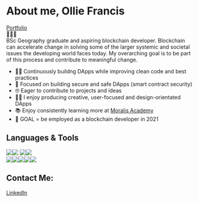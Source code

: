 # About me, Ollie Francis
[Portfolio](https://olfrank.github.io/my-website/) <br>
👾👾👾 <br>
BSc Geography graduate and aspiring blockchain developer. Blockchain can accelerate change in solving some of the larger systemic and societal issues the developing world faces today. My overarching goal is to be part of this process and contribute to meaningful change. 

- 👷‍♂️  Continuously buildng DApps while improving clean code and best practices 
- 🎯  Focused on building secure and safe DApps (smart contract security) 
- 🤓  Eager to contribute to projects and ideas
- 👨‍🎨  I enjoy producing creative, user-focused and design-orientated DApps 
- 📚  Enjoy consistently learning more at [Moralis Academy](https://academy.moralis.io/)
- 🤩  GOAL = be employed as a blockchain developer in 2021

## Languages & Tools
<img src="https://img.shields.io/badge/-React.js-61DAFB?logo=react&logoColor=white&logoWidth=30"/><img src="https://img.shields.io/badge/-JavaScript-F7DF1E?logo=JavaScript&logoColor=white&logoWidth=30"/> <img src="https://img.shields.io/badge/-Solidity-363636?logo=Solidity&logoWidth=30"/><img src="https://img.shields.io/badge/-Web3.js-F16822?logo=Web3.js&logoColor=white&logoWidth=30"/>
<br><img src="https://img.shields.io/badge/-HTML-CB3837?logo=HTML5&logoColor=white&logoWidth=30"/><img src="https://img.shields.io/badge/-CSS-1572B6?logo=CSS3&logoColor=white&logoWidth=30"/><img src="https://img.shields.io/badge/-jQuery-0769AD?logo=jQuery&logoWidth=30"/><img src="https://img.shields.io/badge/-Bootstrap-7952B3?logo=Bootstrap&logoColor=white&logoWidth=30"/><img src="https://img.shields.io/badge/-npm-CB3837?logo=npm&logoColor=white&logoWidth=30"/>

## Contact Me:
[LinkedIn](https://www.linkedin.com/in/ollie-francis-57256b1b1/)
